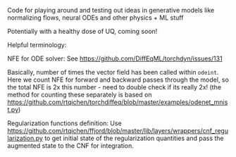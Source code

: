 Code for playing around and testing out ideas in generative models like normalizing flows, neural ODEs and other physics + ML stuff

Potentially with a healthy dose of UQ, coming soon!

Helpful terminology:

NFE for ODE solver: See https://github.com/DiffEqML/torchdyn/issues/131

Basically, number of times the vector field has been called within `odeint`. Here we count NFE for forward and backward passes through the model, so the total NFE is 2x this number - need to double check if its really 2x! (the method for counting these separately is based on https://github.com/rtqichen/torchdiffeq/blob/master/examples/odenet_mnist.py)


Regularization functions definition: Use https://github.com/rtqichen/ffjord/blob/master/lib/layers/wrappers/cnf_regularization.py to get initial state of the regularization quantities and pass the augmented state to the CNF for integration. 